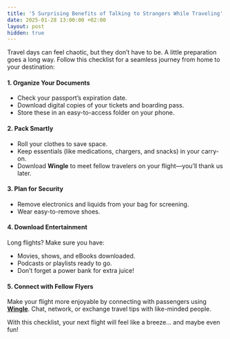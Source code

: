 ```yaml
---
title: '5 Surprising Benefits of Talking to Strangers While Traveling'
date: 2025-01-28 13:00:00 +02:00
layout: post
hidden: true
---
```


Travel days can feel chaotic, but they don’t have to be. A little preparation goes a long way. Follow this checklist for a seamless journey from home to your destination:

#### **1. Organize Your Documents**

- Check your passport’s expiration date.
- Download digital copies of your tickets and boarding pass.
- Store these in an easy-to-access folder on your phone.

#### **2. Pack Smartly**

- Roll your clothes to save space.
- Keep essentials (like medications, chargers, and snacks) in your carry-on.
- Download **Wingle** to meet fellow travelers on your flight—you’ll thank us later.

#### **3. Plan for Security**

- Remove electronics and liquids from your bag for screening.
- Wear easy-to-remove shoes.

#### **4. Download Entertainment**

Long flights? Make sure you have:
- Movies, shows, and eBooks downloaded.
- Podcasts or playlists ready to go.
- Don’t forget a power bank for extra juice!

#### **5. Connect with Fellow Flyers**

Make your flight more enjoyable by connecting with passengers using **[Wingle](https://letswingle.com)**. Chat, network, or exchange travel tips with like-minded people.

With this checklist, your next flight will feel like a breeze… and maybe even fun!
